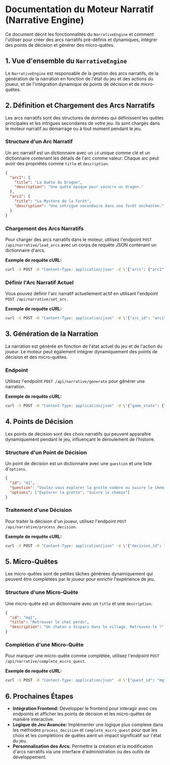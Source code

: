 # Documentation du Moteur Narratif (Narrative Engine)

Ce document décrit les fonctionnalités du `NarrativeEngine` et comment l'utiliser pour créer des arcs narratifs pré-définis et dynamiques, intégrer des points de décision et générer des micro-quêtes.

## 1. Vue d'ensemble du `NarrativeEngine`

Le `NarrativeEngine` est responsable de la gestion des arcs narratifs, de la génération de la narration en fonction de l'état du jeu et des actions du joueur, et de l'intégration dynamique de points de décision et de micro-quêtes.

## 2. Définition et Chargement des Arcs Narratifs

Les arcs narratifs sont des structures de données qui définissent les quêtes principales et les intrigues secondaires de votre jeu. Ils sont chargés dans le moteur narratif au démarrage ou à tout moment pendant le jeu.

### Structure d'un Arc Narratif

Un arc narratif est un dictionnaire avec un `id` unique comme clé et un dictionnaire contenant les détails de l'arc comme valeur. Chaque arc peut avoir des propriétés comme `title` et `description`.

```json
{
  "arc1": {
    "title": "La Quête du Dragon",
    "description": "Une quête épique pour vaincre un dragon."
  },
  "arc2": {
    "title": "Le Mystère de la Forêt",
    "description": "Une intrigue secondaire dans une forêt enchantée."
  }
}
```

### Chargement des Arcs Narratifs

Pour charger des arcs narratifs dans le moteur, utilisez l'endpoint `POST /api/narrative/load_arcs` avec un corps de requête JSON contenant un dictionnaire d'arcs.

**Exemple de requête cURL:**

```bash
curl -X POST -H "Content-Type: application/json" -d \'{"arcs": {"arc1": {"title": "La Quête du Dragon", "description": "Une quête épique pour vaincre un dragon."}, "arc2": {"title": "Le Mystère de la Forêt", "description": "Une intrigue secondaire dans une forêt enchantée."}}}\' https://<votre_url_backend>/api/narrative/load_arcs
```

### Définir l'Arc Narratif Actuel

Vous pouvez définir l'arc narratif actuellement actif en utilisant l'endpoint `POST /api/narrative/set_arc`.

**Exemple de requête cURL:**

```bash
curl -X POST -H "Content-Type: application/json" -d \'{"arc_id": "arc1"}\' https://<votre_url_backend>/api/narrative/set_arc
```

## 3. Génération de la Narration

La narration est générée en fonction de l'état actuel du jeu et de l'action du joueur. Le moteur peut également intégrer dynamiquement des points de décision et des micro-quêtes.

### Endpoint

Utilisez l'endpoint `POST /api/narrative/generate` pour générer une narration.

**Exemple de requête cURL:**

```bash
curl -X POST -H "Content-Type: application/json" -d \'{"game_state": {"player": {"name": "Héros"}}, "player_action": "attaquer le gobelin"}\' https://<votre_url_backend>/api/narrative/generate
```

## 4. Points de Décision

Les points de décision sont des choix narratifs qui peuvent apparaître dynamiquement pendant le jeu, influençant le déroulement de l'histoire.

### Structure d'un Point de Décision

Un point de décision est un dictionnaire avec une `question` et une liste d'`options`.

```json
{
  "id": "d1",
  "question": "Voulez-vous explorer la grotte sombre ou suivre le chemin ensoleillé?",
  "options": ["Explorer la grotte", "Suivre le chemin"]
}
```

### Traitement d'une Décision

Pour traiter la décision d'un joueur, utilisez l'endpoint `POST /api/narrative/process_decision`.

**Exemple de requête cURL:**

```bash
curl -X POST -H "Content-Type: application/json" -d \'{"decision_id": "d1", "choice": "Explorer la grotte", "game_state": {"player": {"name": "Héros"}}}\' https://<votre_url_backend>/api/narrative/process_decision
```

## 5. Micro-Quêtes

Les micro-quêtes sont de petites tâches générées dynamiquement qui peuvent être complétées par le joueur pour enrichir l'expérience de jeu.

### Structure d'une Micro-Quête

Une micro-quête est un dictionnaire avec un `title` et une `description`.

```json
{
  "id": "mq1",
  "title": "Retrouver le chat perdu",
  "description": "Un chaton a disparu dans le village. Retrouvez-le !"
}
```

### Complétion d'une Micro-Quête

Pour marquer une micro-quête comme complétée, utilisez l'endpoint `POST /api/narrative/complete_micro_quest`.

**Exemple de requête cURL:**

```bash
curl -X POST -H "Content-Type: application/json" -d \'{"quest_id": "mq1", "game_state": {"player": {"name": "Héros"}}}\' https://<votre_url_backend>/api/narrative/complete_micro_quest
```

## 6. Prochaines Étapes

*   **Intégration Frontend:** Développer le frontend pour interagir avec ces endpoints et afficher les points de décision et les micro-quêtes de manière interactive.
*   **Logique de Jeu Avancée:** Implémenter une logique plus complexe dans les méthodes `process_decision` et `complete_micro_quest` pour que les choix et les complétions de quêtes aient un impact significatif sur l'état du jeu.
*   **Personnalisation des Arcs:** Permettre la création et la modification d'arcs narratifs via une interface d'administration ou des outils de développement.


